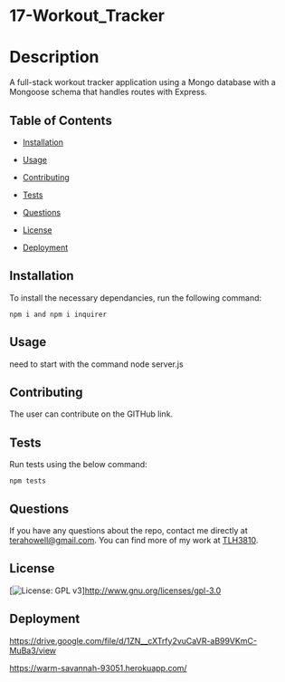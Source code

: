 # 17-Workout_Tracker

# Description
A full-stack workout tracker application using a Mongo database with a Mongoose schema that handles routes with Express.

  ## Table of Contents
  * [Installation](#installation)

  * [Usage](#usage)

  * [Contributing](#contributing)

  * [Tests](#tests)

  * [Questions](#questions)

  * [License](#license)
  
  * [Deployment](#deployment)

  ## Installation 
  
  To install the necessary dependancies, run the following command:

  ```
  npm i and npm i inquirer
  ```

  ## Usage 
  
  need to start with the command node server.js

  ## Contributing 
  
  The user can contribute on the GITHub link.

  ## Tests 
  
  Run tests using the below command:

  ```
  npm tests
  ```

  ## Questions
  
  If you have any questions about the repo, contact me directly at terahowell@gmail.com.
  You can find more of my work at [TLH3810](https://github.com/TLH3810/).
  
  ## License
  [![License: GPL v3](https://img.shields.io/badge/License-GPL%20v3-blue.svg)]http://www.gnu.org/licenses/gpl-3.0

  ## Deployment
https://drive.google.com/file/d/1ZN__cXTrfy2vuCaVR-aB99VKmC-MuBa3/view

https://warm-savannah-93051.herokuapp.com/
